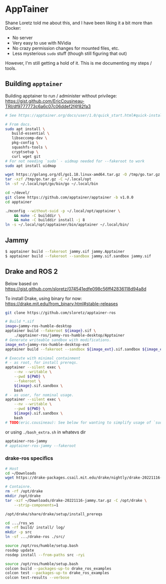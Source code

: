 # AppTainer

Shane Loretz told me about this, and I have been liking it a bit more than
Docker:

- No server
- Very easy to use with NVidia
- No crazy permission changes for mounted files, etc.
- Less mysterious `sudo` stuff (though still figuring that out)

However, I'm still getting a hold of it. This is me documenting my steps /
tools.

## Building `apptainer`

Building apptainer to run / administer without privilege: \
https://gist.github.com/EricCousineau-TRI/df9777773c6a6c07c06ddef2f4f82fa3

```sh
# See https://apptainer.org/docs/user/1.0/quick_start.html#quick-installation-steps

# From docs.
sudo apt install \
   build-essential \
   libseccomp-dev \
   pkg-config \
   squashfs-tools \
   cryptsetup \
   curl wget git
# For not needing `sudo` - uidmap needed for --fakeroot to work
sudo apt install uidmap

wget https://golang.org/dl/go1.18.linux-amd64.tar.gz -O /tmp/go.tar.gz
tar -xzf /tmp/go.tar.gz -C ~/.local/opt
ln -sf ~/.local/opt/go/bin/go ~/.local/bin

cd ~/devel/
git clone https://github.com/apptainer/apptainer -b v1.0.0
cd apptainer

./mconfig --without-suid -p ~/.local/opt/apptainer \
    && make -C builddir \
    && make -C builddir install -j 8
ln -s ~/.local/opt/apptainer/bin/apptainer ~/.local/bin/
```

## Jammy

```sh
$ apptainer build --fakeroot jammy.sif jammy.Apptainer
$ apptainer build --fakeroot --sandbox jammy.sif.sandbox jammy.sif
```

## Drake and ROS 2

Below based on \
https://gist.github.com/sloretz/074541edfe098c56ff42836118d94a8d

To install Drake, using binary for now: \
https://drake.mit.edu/from_binary.html#stable-releases

```sh
git clone https://github.com/sloretz/apptainer-ros

# Build *.sif
image=jammy-ros-humble-desktop
apptainer build --fakeroot ${image}.sif \
    ./apptainer-ros/jammy-ros-humble-desktop/Apptainer
# Generate writeable sandbox with modifications.
image_ext=jammy-ros-humble-desktop-ext
apptainer build --fakeroot --sandbox ${image_ext}.sif.sandbox ${image_ext}.Apptainer

# Execute with minimal containment
# - as root, for install prereqs.
apptainer --silent exec \
    --nv --writable \
    --pwd ${PWD} \
    --fakeroot \
    ${image}.sif.sandbox \
    bash
# - as user, for nominal usage.
apptainer --silent exec \
    --nv --writable \
    --pwd ${PWD} \
    ${image}.sif.sandbox \
    bash
# TODO(eric.cousineau): See below for wanting to simplify usage of `sudo`.
```

or using `./bash_extra.sh` in whatevs dir

```sh
apptainer-ros-jammy
# apptainer-ros-jammy --fakeroot
```

### drake-ros specifics

```sh
# Host
cd ~/Downloads
wget https://drake-packages.csail.mit.edu/drake/nightly/drake-20221116-jammy.tar.gz

# Containre.
rm -rf /opt/drake
mkdir /opt/drake
tar -xzf ~/Downloads/drake-20221116-jammy.tar.gz -C /opt/drake \
    --strip-components=1

/opt/drake/share/drake/setup/install_prereqs

cd .../ros_ws
rm -rf build/ install/ log/
mkdir -p src
ln -sf .../drake-ros ./src/

source /opt/ros/humble/setup.bash
rosdep update
rosdep install --from-paths src -ryi

source /opt/ros/humble/setup.bash
colcon build --packages-up-to drake_ros_examples
colcon test --packages-up-to drake_ros_examples
colcon test-results --verbose
```
